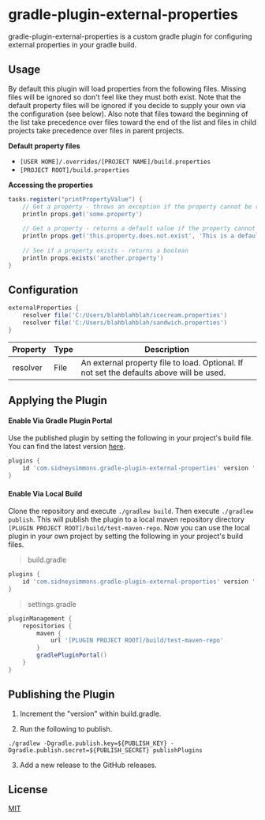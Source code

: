 # gradle-plugin-external-properties

gradle-plugin-external-properties is a custom gradle plugin for configuring external properties in your gradle build.

## Usage

By default this plugin will load properties from the following files. Missing files will be ignored so don't feel like they must both exist.  Note that the default property files will be ignored if you decide to supply your own via the configuration (see below).  Also note that files toward the beginning of the list take precedence over files toward the end of the list and files in child projects take precedence over files in parent projects.

**Default property files**

- `[USER HOME]/.overrides/[PROJECT NAME]/build.properties`
- `[PROJECT ROOT]/build.properties`

**Accessing the properties**

``` gradle
tasks.register("printPropertyValue") {
    // Get a property - throws an exception if the property cannot be resolved
    println props.get('some.property')
    
    // Get a property - returns a default value if the property cannot be resolved
    println props.get('this.property.does.not.exist', 'This is a default value!')
    
    // See if a property exists - returns a boolean
    println props.exists('another.property')
}
```

## Configuration

``` gradle
externalProperties {
    resolver file('C:/Users/blahblahblah/icecream.properties')
    resolver file('C:/Users/blahblahblah/sandwich.properties')
}
```

| Property | Type | Description |
| --- | --- | --- |
| resolver | File | An external property file to load. Optional. If not set the defaults above will be used. |

## Applying the Plugin

#### Enable Via Gradle Plugin Portal

Use the published plugin by setting the following in your project's build file.  You can find the latest version [here](https://plugins.gradle.org/plugin/com.sidneysimmons.gradle-plugin-external-properties).

``` gradle
plugins {
    id 'com.sidneysimmons.gradle-plugin-external-properties' version '[LATEST VERSION]'
}
```

#### Enable Via Local Build
Clone the repository and execute `./gradlew build`.  Then execute `./gradlew publish`.  This will publish the plugin to a local maven repository directory `[PLUGIN PROJECT ROOT]/build/test-maven-repo`.  Now you can use the local plugin in your own project by setting the following in your project's build files.

> build.gradle

``` gradle
plugins {
    id 'com.sidneysimmons.gradle-plugin-external-properties' version '[PLUGIN VERSION]'
}
```

> settings.gradle

``` gradle
pluginManagement {
    repositories {
        maven {
            url '[PLUGIN PROJECT ROOT]/build/test-maven-repo'
        }
        gradlePluginPortal()
    }
}
```

## Publishing the Plugin

1. Increment the "version" within build.gradle.

2. Run the following to publish.

```
./gradlew -Dgradle.publish.key=${PUBLISH_KEY} -Dgradle.publish.secret=${PUBLISH_SECRET} publishPlugins
```

3. Add a new release to the GitHub releases.

## License
[MIT](https://choosealicense.com/licenses/mit/)